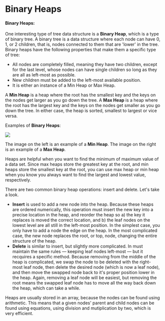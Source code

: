 <!--title={Binary Search Tree Heaps}-->

# Binary Heaps

#### Binary Heaps:

One interesting type of tree data structure is a **Binary Heap**, which is a type of binary tree. A binary tree is a data structure where each node can have 0, 1, or 2 children, that is, nodes connected to them that are 'lower' in the tree. Binary heaps have the following properties that make them a specific type of tree:

- All nodes are completely filled, meaning they have two children, except for the last level, whose nodes can have single children so long as they are all as left-most as possible.
- New children must be added to the left-most available position.
- It is either an instance of a Min Heap or Max Heap.

A **Min Heap** is a heap where the root has the smallest key and the keys on the nodes get larger as you go down the tree. A **Max Heap** is a heap where the root has the largest key and the keys on the nodes get smaller as you go down the tree. In either case, the heap is sorted, smallest to largest or vice versa.

Examples of **Binary Heaps**:

<img src="https://www.cs.cmu.edu/~adamchik/15-121/lectures/Binary%20Heaps/pix/heap.bmp">

The image on the left is an example of a **Min Heap**. The image on the right is an example of a **Max Heap**.

Heaps are helpful when you want to find the minimum of maximum value of a data set. Since max heaps store the greatest key at the root, and min heaps store the smallest key at the root, you can use max heap or min heap when you know you always want to find the largest and lowest value, respectively.

There are two common binary heap operations: insert and delete. Let's take a look.

- **Insert** is used to add a new node into the heap. Because these heaps are ordered numerically, this operation must insert the new key into a precise location in the heap, and reorder the heap so a) the key it replaces is moved the correct location, and b) the leaf nodes on the lowest level are all still in the left-most position. In the simplest case, you only have to add a node the edge on the heap. In the most complicated case, the new node replaces the root, or top, node, changing the entire structure of the heap.
- **Delete** is similar to insert, but slightly more complicated. In must maintain the same rules — keeping leaf nodes left-most — but it recquires a specific method. Because removing from the middle of the heap is complicated, we swap the node to be deleted with the right-most leaf node, then delete the desired node (which is now a leaf node), and then move the swapped node back to it's proper position lower in the heap. Again, removing a leaf node will be easiest, but removing the root means the swapped leaf node has to move all the way back down the heap, which can take a while. 

Heaps are usually stored in an array, because the nodes can be found using arithmetic. This means that a given nodes' parent and child nodes can be found using equations, using division and mutiplication by two, which is very efficient. 

